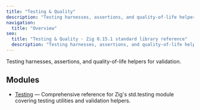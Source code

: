 ```yaml
---
title: "Testing & Quality"
description: "Testing harnesses, assertions, and quality-of-life helpers for validation."
navigation:
  title: "Overview"
seo:
  title: "Testing & Quality · Zig 0.15.1 standard library reference"
  description: "Testing harnesses, assertions, and quality-of-life helpers for validation."
---
```


Testing harnesses, assertions, and quality-of-life helpers for validation.

## Modules

- [Testing](./testing) — Comprehensive reference for Zig's std.testing module covering testing utilities and validation helpers.
